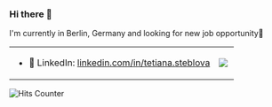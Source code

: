 ### Hi there 👋

<!--
**ximzavivka/ximzavivka** is a ✨ _special_ ✨ repository because its `README.md` (this file) appears on your GitHub profile.

Here are some ideas to get you started:

- 🔭 I’m currently working on ...
- 🌱 I’m currently learning ...
- 👯 I’m looking to collaborate on ...
- 🤔 I’m looking for help with ...
- 💬 Ask me about ...
- 📫 How to reach me: ...
- 😄 Pronouns: ...
- ⚡ Fun fact: ...
-->

<table>
<tbody>
  <tr>
  I'm currently in Berlin, Germany and looking for new job opportunity🔭
  </tr>
  <tr>
    <td>
     
        
- 👥 LinkedIn: [linkedin.com/in/tetiana.steblova](https://linkedin.com/in/tetiana.steblova)
    </td>
    <td><img align="left" src="https://github-readme-stats.vercel.app/api?username=ximzavivka&show_icons=true&hide_border=true&hide_title=true&include_all_commits=true&count_private=true&hide_rank=true" />
    </td>
  </tr>
</tbody>
</table>

![Hits Counter](https://hits.seeyoufarm.com/api/count/incr/badge.svg?url=https%3A%2F%2Fgithub.com%2Fximzavivka)
